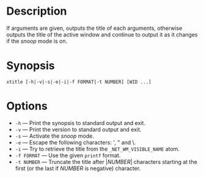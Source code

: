 # Description
If arguments are given, outputs the title of each arguments, otherwise outputs the title of the active window and continue to output it as it changes if the *snoop* mode is on.

# Synopsis
	xtitle [-h|-v|-s|-e|-i|-f FORMAT|-t NUMBER] [WID ...]

# Options
- `-h` — Print the synopsis to standard output and exit.
- `-v` — Print the version to standard output and exit.
- `-s` — Activate the *snoop* mode.
- `-e` — Escape the following characters: ', " and \\.
- `-i` — Try to retrieve the title from the `_NET_WM_VISIBLE_NAME` atom.
- `-f FORMAT` — Use the given `printf` format.
- `-t NUMBER` — Truncate the title after |*NUMBER*| characters starting at the first (or the last if *NUMBER* is negative) character.
